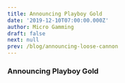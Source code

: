 ```yaml
---
title: Announcing Playboy Gold
date: '2019-12-10T07:00:00.000Z'
author: Micro Gamming
draft: false
next: null
prev: /blog/announcing-loose-cannon
---
```


### Announcing Playboy Gold ###